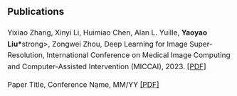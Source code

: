 <h2 style="margin: 2px 0px -10px;">
  <a href="/yu-xinda/publication.html" style="text-decoration: none; color: inherit;">Publications</a>
</h2>
<br>
<div style="font-size: 16px; line-height: 1.6;">
  <p>
    Yixiao Zhang, Xinyi Li, Huimiao Chen, Alan L. Yuille, <strong>Yaoyao Liu*</strong>strong>, Zongwei Zhou, Deep Learning for Image Super-Resolution, International Conference on Medical Image Computing and Computer-Assisted Intervention (MICCAI), 2023.
    <a href="/assets/files/paper1.pdf" target="_blank">[PDF]</a>
  </p>
  <p>
    Paper Title, Conference Name, MM/YY
    <a href="/assets/files/paper1.pdf" target="_blank">[PDF]</a>
  </p>
</div>
